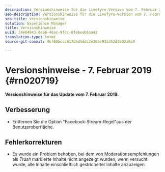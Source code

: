 ```yaml
---
description: Versionshinweise für die Livefyre-Version vom 7. Februar 2019.
seo-description: Versionshinweise für die Livefyre-Version vom 7. Februar 2019.
seo-title: Versionshinweise
solution: Experience Manager
title: Versionshinweise
uuid: 34e64943-dea6-46ac-9fcc-8febeab6aa42
translation-type: tm+mt
source-git-commit: 46f00bccc617b5d5ddc2e205c912d52d3602a8a0

---
```



# Versionshinweise - 7. Februar 2019 {#rn020719}

**Versionshinweise für das Update vom 7. Februar 2019.**

## Verbesserung

* Entfernen Sie die Option "Facebook-Stream-Regel"aus der Benutzeroberfläche.

## Fehlerkorrekturen

* Es wurde ein Problem behoben, bei dem von Moderationsempfehlungen als *Trash* markierte Inhalte nicht angezeigt wurden, wenn versucht wurde, alle Inhalte einschließlich gestrichelter Inhalte anzuzeigen.